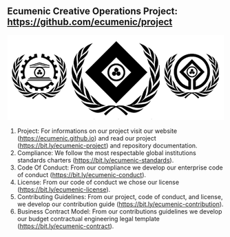 ## Ecumenic Creative Operations Project: https://github.com/ecumenic/project
![Our Logo](https://github.com/ecumenic/project/blob/master/Ecumenic%20Creative%20Operations%20Logo.png)
1. Project: For informations on our project visit our website (https://ecumenic.github.io) and read our project (https://bit.ly/ecumenic-project) and repository documentation.
2. Compliance: We follow the most respectable global institutions standards charters (https://bit.ly/ecumenic-standards).
3. Code Of Conduct: From our compliance we develop our enterprise code of conduct (https://bit.ly/ecumenic-conduct).
4. License: From our code of conduct we chose our license (https://bit.ly/ecumenic-license).
5. Contributing Guidelines: From our project, code of conduct, and license, we develop our contribution guide (https://bit.ly/ecumenic-contribution).
6. Business Contract Model: From our contributions guidelines we develop our budget contractual engineering legal template (https://bit.ly/ecumenic-contract).
